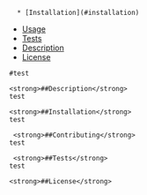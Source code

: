 
      * [Installation](#installation)
   * [Usage](#usage)
   * [Tests](#tests)
   * [Description](#description)
   * [License](#license)
  
    #test

    <strong>##Description</strong>
    test

    <strong>##Installation</strong>
    test

     <strong>##Contributing</strong>
    test

     <strong>##Tests</strong>
    test

    <strong>##License</strong>
    